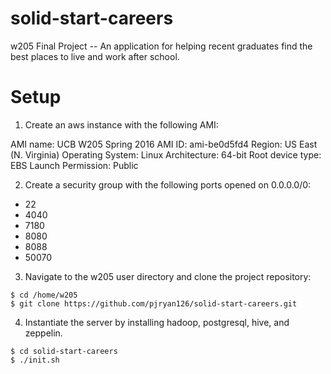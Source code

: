 # solid-start-careers
w205 Final Project -- An application for helping recent graduates find the best places to live and work after school.

# Setup 
1. Create an aws instance with the following AMI:

AMI name:           UCB W205 Spring 2016
AMI ID:             ami-be0d5fd4
Region:             US East (N. Virginia)
Operating System:   Linux
Architecture:       64-bit
Root device type:   EBS
Launch Permission:  Public

2. Create a security group with the following ports opened on 0.0.0.0/0:
+ 22
+ 4040
+ 7180
+ 8080
+ 8088
+ 50070

3. Navigate to the w205 user directory and clone the project repository:

```
$ cd /home/w205
$ git clone https://github.com/pjryan126/solid-start-careers.git
```

4. Instantiate the server by installing hadoop, postgresql, hive, and zeppelin.

```
$ cd solid-start-careers
$ ./init.sh
```


